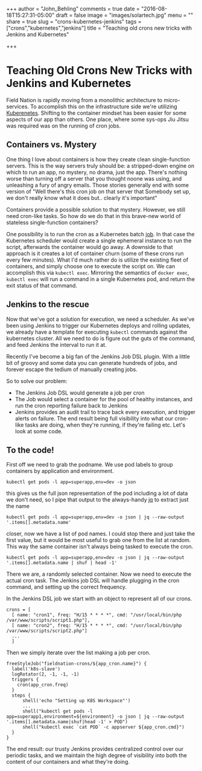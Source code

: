 +++
author = "John_Behling"
comments = true
date = "2016-08-18T15:27:31-05:00"
draft = false
image = "images/solartech.jpg"
menu = ""
share = true
slug = "crons-kubernetes-jenkins"
tags = ["crons","kubernetes","jenkins"]
title = "Teaching old crons new tricks with Jenkins and Kubernetes"

+++

# Teaching Old Crons New Tricks with Jenkins and Kubernetes
Field Nation is rapidly moving from a monolithic architecture to micro-services. To accomplish this on the infrastructure side we're utilizing [Kuberenetes](http://kubernetes.io). Shifting to the container mindset has been easier for some aspects of our app than others. One place, where some sys-ops Jiu Jitsu was required was on the running of cron jobs.

## Containers vs. Mystery
One thing I love about containers is how they create clean single-function servers. This is the way servers truly should be: a stripped-down engine on which to run an app, no mystery, no drama, just the app. There's nothing worse than turning off a server that you thought noone was using, and unleashing a fury of angry emails. Those stories generally end with some version of "Well there's this cron job on that server that Somebody set up, we don't really know what it does but.. clearly it's important"

Containers provide a possible solution to that mystery. However, we still need cron-like tasks. So how do we do that in this brave-new world of stateless single-function containers?

One possibility is to run the cron as a Kubernetes batch [job](http://kubernetes.io/docs/user-guide/jobs/). In that case the Kubernetes scheduler would create a single ephemeral instance to run the script, afterwards the container would go away. A downside to that approach is it creates a lot of container churn (some of these crons run every few minutes). What I'd much rather do is utilize the existing fleet of containers, and simply choose one to execute the script on. We can accomplish this via `kubectl exec`. Mirroring the semantics of `docker exec`, `kubectl exec` will run a command in a single Kubernetes pod, and return the exit status of that command.


## Jenkins to the rescue
Now that we've got a solution for execution, we need a scheduler. As we've been using Jenkins to trigger our Kubernetes deploys and rolling updates, we already have a template for executing `kubectl` commands against the kubernetes cluster. All we need to do is figure out the guts of the command, and feed Jenkins the interval to run it at.

Recently I've become a big fan of the Jenkins Job DSL plugin. With a little bit of groovy and some data you can generate hundreds of jobs, and forever escape the tedium of manually creating jobs.

So to solve our problem:

* The Jenkins Job DSL would generate a job per cron
* The Job would select a container for the pool of healthy instances, and run the cron reporting failure back to Jenkins
* Jenkins provides an audit trail to trace back every execution, and trigger alerts on failure.
The end result being full visibility into what our cron-like tasks are doing, when they're running, if they're failing etc. Let's look at some code.

## To the code!

First off we need to grab the podname. We use pod labels to group containers by application and environment.

```kubectl get pods -l app=superapp,env=dev -o json```

this gives us the full json representation of the pod including a lot of data we don't need, so I pipe that output to the always-handy [jq](https://stedolan.github.io/jq/) to extract just the name

```kubectl get pods -l app=superapp,env=dev -o json | jq --raw-output '.items[].metadata.name'```

closer, now we have a list of pod names. I could stop there and just take the first value, but it would be most useful to grab one from the list at random. This way the same container isn't always being tasked to execute the cron.

```kubectl get pods -l app=superapp,env=dev -o json | jq --raw-output '.items[].metadata.name | shuf | head -1'```

There we are, a randomly selected container. Now we need to execute the actual cron task. The Jenkins job DSL will handle plugging in the cron command, and setting up the correct frequency.

In the Jenkins DSL job we start with an object to represent all of our crons.
```
crons = [
  [ name: "cron1", freq: "H/15 * * * *", cmd: "/usr/local/bin/php /var/www/scripts/script1.php"],
  [ name: "cron2", freq: "H/15 * * * *", cmd: "/usr/local/bin/php /var/www/scripts/script2.php"]
  ...
  ]
```

Then we simply iterate over the list making a job per cron.

```
freeStyleJob("fieldnation-crons/${app_cron.name}") {
  label('k8s-slave')
  logRotator(2, -1, -1, -1)
  triggers {
    cron(app_cron.freq)
  }
  steps {
      shell('echo "Setting up K8S Workspace"')
      ...
      shell("kubectl get pods -l app=superapp1,environment=${environment} -o json | jq --raw-output '.items[].metadata.name|shuf|head -1' > POD")
      shell("kubectl exec `cat POD` -c appserver ${app_cron.cmd}")
  }
}
```

The end result: our trusty Jenkins provides centralized control over our periodic tasks, and we maintain the high degree of visibility into both the content of our containers and what they're doing.
